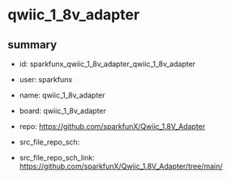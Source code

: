 # qwiic_1_8v_adapter
 
## summary 
* id: sparkfunx_qwiic_1_8v_adapter_qwiic_1_8v_adapter
* user: sparkfunx
* name: qwiic_1_8v_adapter
* board: qwiic_1_8v_adapter
* repo: https://github.com/sparkfunX/Qwiic_1.8V_Adapter



* src_file_repo_sch: 
* src_file_repo_sch_link: https://github.com/sparkfunX/Qwiic_1.8V_Adapter/tree/main/




